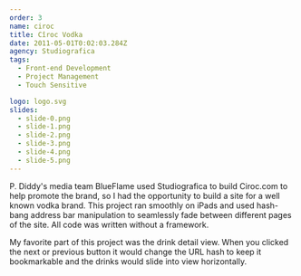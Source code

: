 ```yaml
---
order: 3
name: ciroc
title: Cîroc Vodka
date: 2011-05-01T0:02:03.284Z
agency: Studiografica
tags:
  - Front-end Development
  - Project Management
  - Touch Sensitive

logo: logo.svg
slides:
  - slide-0.png
  - slide-1.png
  - slide-2.png
  - slide-3.png
  - slide-4.png
  - slide-5.png
---
```

P. Diddy's media team BlueFlame used Studiografica to build Ciroc.com to help promote the
brand, so I had the opportunity to build a site for a well known vodka brand. This project
ran smoothly on iPads and used hash-bang address bar manipulation to seamlessly fade
between different pages of the site. All code was written without a framework.

My favorite part of this project was the drink detail view. When you clicked the next or previous
button it would change the URL hash to keep it bookmarkable and the drinks would slide into view horizontally.
